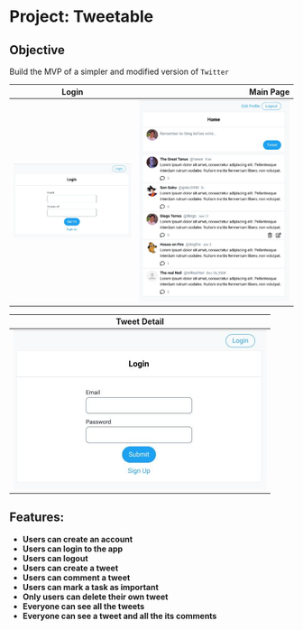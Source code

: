 # Project: Tweetable

## Objective

Build the MVP of a simpler and modified version of `Twitter`

Login                       |  Main Page          
:-------------------------:|-------------------------:
![login](./public/img/tweet_login.JPG)  | ![mainpage](./public/img/Tweet_main.JPG)

Tweet Detail               |         
:-------------------------:|
![login](./public/img/tweet_login.JPG)  |

<!-- ![login](./public/img/tweet_login.JPG)

![mainpage](./public/img/Tweet_main.JPG)

![tweetdetail](./public/img/tweet_details.JPG) -->

## Features:

- **Users can create an account**
- **Users can login to the app**
- **Users can logout**
- **Users can create a tweet**
- **Users can comment a tweet**
- **Users can mark a task as important**
- **Only users can delete their own tweet**
- **Everyone can see all the tweets**
- **Everyone can see a tweet and all the its comments**

